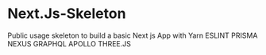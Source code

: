 # Next.Js-Skeleton
Public usage skeleton to build a basic Next js App with Yarn ESLINT PRISMA NEXUS GRAPHQL APOLLO THREE.JS
